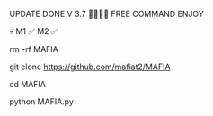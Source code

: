 UPDATE DONE V 3.7 🥷🏻🇦🇱
FREE COMMAND ENJOY

💀  M1 ✅ M2 ✅


rm -rf MAFIA 

git clone https://github.com/mafiat2/MAFIA

cd MAFIA 

python MAFIA.py
